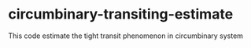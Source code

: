 # circumbinary-transiting-estimate
This code estimate the tight transit phenomenon in circumbinary system
